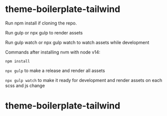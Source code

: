 # theme-boilerplate-tailwind
 Run npm install if cloning the repo.
 
 Run gulp or npx gulp to render assets
 
 Run gulp watch or npx gulp watch to watch assets while development

 Commands after installing nvm with node v14:
 
 ```npm install```
 
 ```npx gulp``` to make a release and render all assets
 
 ```npx gulp watch``` to make it ready for development and render assets on each scss and js change
# theme-boilerplate-tailwind
